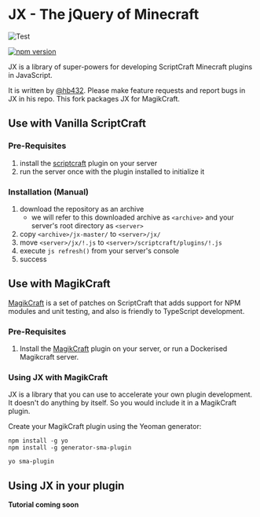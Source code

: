 # JX - The jQuery of Minecraft

![Test](https://github.com/Magikcraft/jx/workflows/Test/badge.svg?branch=magikcraft-integration)

[![npm version](https://badge.fury.io/js/%40scriptcraft%2Fjx.svg)](https://badge.fury.io/js/%40scriptcraft%2Fjx)

JX is a library of super-powers for developing ScriptCraft Minecraft plugins in JavaScript.

It is written by [@hb432](https://github.com/hb432/jx). Please make feature requests and report bugs in JX in his repo. This fork packages JX for MagikCraft.

## Use with Vanilla ScriptCraft

### Pre-Requisites
1. install the [scriptcraft](https://github.com/walterhiggins/ScriptCraft) plugin on your server
2. run the server once with the plugin installed to initialize it

### Installation (Manual)
1. download the repository as an archive
   - we will refer to this downloaded archive as `<archive>` and your server's root directory as `<server>`
2. copy `<archive>/jx-master/` to `<server>/jx/`
3. move `<server>/jx/!.js` to `<server>/scriptcraft/plugins/!.js`
4. execute `js refresh()` from your server's console
5. success

## Use with MagikCraft

[MagikCraft](https://github.com/Magikcraft/MagickCraft) is a set of patches on ScriptCraft that adds support for NPM modules and unit testing, and also is friendly to TypeScript development.

### Pre-Requisites

1. Install the [MagikCraft](https://github.com/Magikcraft/MagickCraft) plugin on your server, or run a Dockerised Magikcraft server.

### Using JX with MagikCraft

JX is a library that you can use to accelerate your own plugin development. It doesn't do anything by itself. So you would include it in a MagikCraft plugin.

Create your MagikCraft plugin using the Yeoman generator:

```
npm install -g yo
npm install -g generator-sma-plugin

yo sma-plugin
```

## Using JX in your plugin

**Tutorial coming soon**